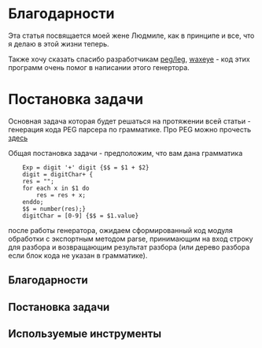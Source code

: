 # Благодарности

Эта статья посвящается моей жене Людмиле, как в принципе и все, что я делаю в этой жизни теперь. 

Также хочу сказать спасибо разработчикам [peg/leg](http://www.piumarta.com/software/peg/), [waxeye](http://www.waxeye.org/) - код этих программ очень помог в написании этого генертора. 


# Постановка задачи

Основная задача которая будет решаться на протяжении всей статьи - генерация кода PEG парсера по грамматике. Про PEG можно прочесть [здесь](https://ru.wikipedia.org/wiki/%D0%93%D1%80%D0%B0%D0%BC%D0%BC%D0%B0%D1%82%D0%B8%D0%BA%D0%B0,_%D1%80%D0%B0%D0%B7%D0%B1%D0%B8%D1%80%D0%B0%D1%8E%D1%89%D0%B0%D1%8F_%D0%B2%D1%8B%D1%80%D0%B0%D0%B6%D0%B5%D0%BD%D0%B8%D0%B5)

Общая постановка задачи - предположим, что вам дана грамматика 

```
    Exp = digit '+' digit {$$ = $1 + $2}
    digit = digitChar+ {
	res = ""; 
	for each x in $1 do 
		res = res + x; 
	enddo; 
	$$ = number(res);}
    digitChar = [0-9] {$$ = $1.value}
```

после работы генератора, ожидаем сформированный код модуля обработки с экспортным методом parse, принимающим на вход строку для разбора и возвращающим результат разбора (или дерево разбора если блок кода не указан в грамматике). 




## Благодарности

## Постановка задачи

## Используемые инструменты





